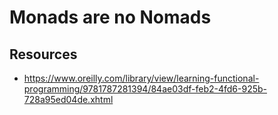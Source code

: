 # Monads are no Nomads

## Resources

-  https://www.oreilly.com/library/view/learning-functional-programming/9781787281394/84ae03df-feb2-4fd6-925b-728a95ed04de.xhtml
